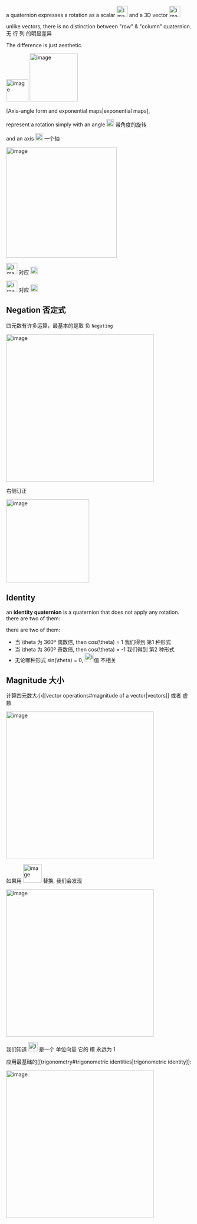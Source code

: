 a quaternion expresses a rotation as a scalar <img width="30" alt="image" src="https://github.com/ChenxingWang93/Math/assets/31954987/f581f76b-acd7-47af-9608-a3edd5f32600"> and a 3D vector <img width="30" alt="image" src="https://github.com/ChenxingWang93/Math/assets/31954987/58fe2b10-48f8-4647-b13d-34f95c15eb84">

unlike vectors, there is no distinction between "row" & "column" quaternion. 无 行 列 的明显差异

The difference is just aesthetic.

<img width="60" alt="image" src="https://github.com/ChenxingWang93/Math/assets/31954987/fa5ccff4-3f45-448d-945f-ae7615e549e6"> 

<img width="130" alt="image" src="https://github.com/ChenxingWang93/Math/assets/31954987/94735636-e796-4d0c-9fc8-b8a61dc0c4fc">

[Axis-angle form and exponential maps|exponential maps],

represent a rotation simply with an angle <img width="20" alt="image" src="https://github.com/ChenxingWang93/Math/assets/31954987/88d88cc4-161a-40d1-b298-8fe2b9d01b40"> 带角度的旋转

and an axis <img width="20" alt="image" src="https://github.com/ChenxingWang93/Math/assets/31954987/cd993062-f3e4-4648-995c-e155b0a9b609"> 一个轴

<img width="300" alt="image" src="https://github.com/ChenxingWang93/Math/assets/31954987/0fec17c1-73b0-4416-a91d-340f5b171d56">

<img width="30" alt="image" src="https://github.com/ChenxingWang93/Math/assets/31954987/f581f76b-acd7-47af-9608-a3edd5f32600"> 对应 <img width="20" alt="image" src="https://github.com/ChenxingWang93/Math/assets/31954987/88d88cc4-161a-40d1-b298-8fe2b9d01b40">

<img width="30" alt="image" src="https://github.com/ChenxingWang93/Math/assets/31954987/58fe2b10-48f8-4647-b13d-34f95c15eb84"> 对应 <img width="20" alt="image" src="https://github.com/ChenxingWang93/Math/assets/31954987/cd993062-f3e4-4648-995c-e155b0a9b609">


## Negation 否定式
四元数有许多运算，最基本的是取 负 `Negating` 

<img width="400" alt="image" src="https://github.com/ChenxingWang93/Math/assets/31954987/f3570c5c-69c6-4f8e-a81b-3f988904cf36">

右侧订正 

<img width="225" alt="image" src="https://github.com/ChenxingWang93/Math/assets/31954987/92ce28f8-e089-4bdc-9bbe-f0e529972127">

## Identity 
an **identity quaternion** is a quaternion that does not apply any rotation. there are two of them:

there are two of them:

- 当 \theta 为 360º 偶数倍, then cos(\theta) = 1 我们得到 第1 种形式
- 当 \theta 为 360º 奇数倍, then cos(\theta) = -1 我们得到 第2 种形式
- 无论哪种形式 sin(\theta) = 0, <img width="25" alt="image" src="https://github.com/ChenxingWang93/Math/assets/31954987/e8ebb70e-58a3-41b6-828e-121409680c57">值 不相关

## Magnitude 大小

计算四元数大小[[vector operations#magnitude of a vector|vectors]] 或者 虚数

<img width="400" alt="image" src="https://github.com/ChenxingWang93/Math/assets/31954987/c0cbcaa6-324c-4c86-8f38-2e4510e0428c">

如果用 <img width="50" alt="image" src="https://github.com/ChenxingWang93/Math/assets/31954987/a52cc6b4-0f99-4f2d-9d17-88a0ef097314"> 替换, 我们会发现

<img width="400" alt="image" src="https://github.com/ChenxingWang93/Math/assets/31954987/6b2d9785-f76a-484b-988a-45ae3913c963">

我们知道 <img width="25" alt="image" src="https://github.com/ChenxingWang93/Math/assets/31954987/c8f5296f-2225-4dfe-afcb-4c3f4cfe6cf3"> 是一个 单位向量 它的 模 永远为 1

应用最基础的[[trigonometry#trigonometric identities|trigonometric identity]]:

<img width="400" alt="image" src="https://github.com/ChenxingWang93/Math/assets/31954987/ee223ae8-1e05-4b00-944c-ada2352f08e1">




